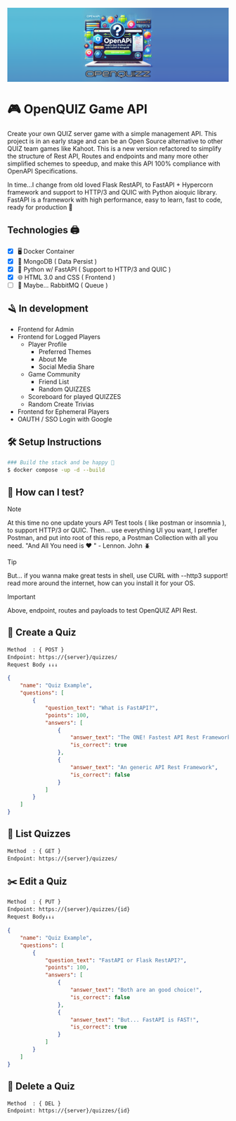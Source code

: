 ![Descrição da Imagem](banner.png)
# 🎮 OpenQUIZ Game API
Create your own QUIZ server game with a simple management API. This project is in an early stage and can be an Open Source alternative to other QUIZ team games like Kahoot. This is a new version refactored to simplify the structure of Rest API, Routes and endpoints and many more other simplified schemes to speedup, and make this API 100% compliance with OpenAPI Specifications.

In time...I change from old loved Flask RestAPI, to FastAPI + Hypercorn framework and support to HTTP/3 and QUIC with Python aioquic library. FastAPI is a framework with high performance, easy to learn, fast to code, ready for production 🚀

## Technologies 🖨️
- [x] 🖥️ Docker Container
- [x] 💾 MongoDB ( Data Persist )
- [x] 🐍 Python w/ FastAPI ( Support to HTTP/3 and QUIC )
- [x] 🌐 HTML 3.0 and CSS ( Frontend )
- [ ] 🧪 Maybe... RabbitMQ ( Queue )

## 🪒 In development
- Frontend for Admin
- Frontend for Logged Players
  - Player Profile
    - Preferred Themes
    - About Me
    - Social Media Share
  - Game Community
    - Friend List
    - Random QUIZZES
  - Scoreboard for played QUIZZES
  - Random Create Trivias
- Frontend for Ephemeral Players
- OAUTH / SSO Login with Google

## 🛠️ Setup Instructions
```bash
### Build the stack and be happy 🎉
$ docker compose -up -d --build
```

## 🧪 How can I test?
>[!NOTE]
>At this time no one update yours API Test tools ( like postman or insomnia ), to support HTTP/3 or QUIC. Then... use everything UI you want, I preffer Postman, and put into root of this repo, a Postman Collection with all you need. "And All You need is ❤️ " - Lennon. John 🪲

>[!TIP]
>But... if you wanna make great tests in shell, use CURL with --http3 support! read more around the internet, how can you install it for your OS.

>[!IMPORTANT]
>Above, endpoint, routes and payloads to test OpenQUIZ API Rest.


## 🎲 Create a Quiz
```txt
Method  : { POST }
Endpoint: https://{server}/quizzes/
Request Body ↓↓↓
```
```json
{
    "name": "Quiz Example",
    "questions": [
        {
            "question_text": "What is FastAPI?",
            "points": 100,
            "answers": [
                {
                    "answer_text": "The ONE! Fastest API Rest Framework",
                    "is_correct": true
                },
                {
                    "answer_text": "An generic API Rest Framework",
                    "is_correct": false
                }
            ]
        }
    ]
}
```

## 🔎 List Quizzes
```txt
Method  : { GET }
Endpoint: https://{server}/quizzes/
```

## ✂️ Edit a Quiz
```txt
Method  : { PUT }
Endpoint: https://{server}/quizzes/{id}
Request Body↓↓↓
```
```json
{
    "name": "Quiz Example",
    "questions": [
        {
            "question_text": "FastAPI or Flask RestAPI?",
            "points": 100,
            "answers": [
                {
                    "answer_text": "Both are an good choice!",
                    "is_correct": false
                },
                {
                    "answer_text": "But... FastAPI is FAST!",
                    "is_correct": true
                }
            ]
        }
    ]
}
  ```

## 🧨 Delete a Quiz
```txt
Method  : { DEL }
Endpoint: https://{server}/quizzes/{id}
```